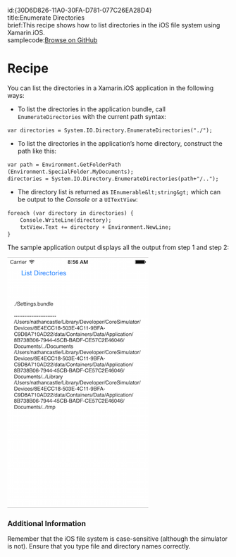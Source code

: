 id:{30D6D826-11A0-30FA-D781-077C26EA28D4}  
title:Enumerate Directories  
brief:This recipe shows how to list directories in the iOS file system using Xamarin.iOS.  
samplecode:[Browse on GitHub](https://github.com/xamarin/recipes/tree/master/ios/general/file_system/enumerate_directories)  

<a name="Recipe" class="injected"></a>


# Recipe

You can list the directories in a Xamarin.iOS application in the following ways:

-  To list the directories in the application bundle, call `EnumerateDirectories` with the current path syntax:


```
var directories = System.IO.Directory.EnumerateDirectories("./");
```

-  To list the directories in the application’s home directory, construct the path like this:


```
var path = Environment.GetFolderPath (Environment.SpecialFolder.MyDocuments);
directories = System.IO.Directory.EnumerateDirectories(path+"/..");
```

-  The directory list is returned as `IEnumerable&lt;string&gt;` which can be output to the *Console* or a `UITextView`:


```
foreach (var directory in directories) {
    Console.WriteLine(directory);
    txtView.Text += directory + Environment.NewLine;
}
```

The sample application output displays all the output from step 1 and step
2:

 [ ![](Images/EnumerateDirectories.png)](Images/EnumerateDirectories.png)

 <a name="Additional_Information" class="injected"></a>


### Additional Information

Remember that the iOS file system is case-sensitive (although the simulator
is not). Ensure that you type file and directory names correctly.
